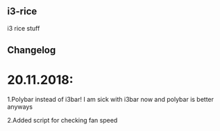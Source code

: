 ## i3-rice
i3 rice stuff

## Changelog
# 20.11.2018: 

1.Polybar instead of i3bar! I am sick with i3bar now and polybar is better anyways
            
2.Added script for checking fan speed           
